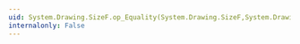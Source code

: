 ```yaml
---
uid: System.Drawing.SizeF.op_Equality(System.Drawing.SizeF,System.Drawing.SizeF)
internalonly: False
---
```

